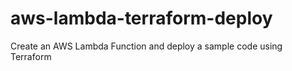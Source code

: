 # aws-lambda-terraform-deploy
Create an AWS Lambda Function and deploy a sample code using Terraform
